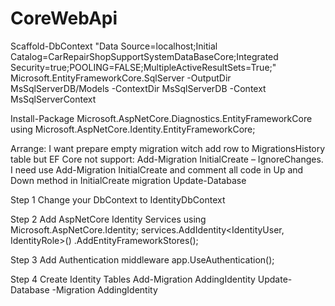 # CoreWebApi

Scaffold-DbContext "Data Source=localhost;Initial Catalog=CarRepairShopSupportSystemDataBaseCore;Integrated Security=true;POOLING=FALSE;MultipleActiveResultSets=True;" Microsoft.EntityFrameworkCore.SqlServer -OutputDir MsSqlServerDB/Models -ContextDir MsSqlServerDB -Context MsSqlServerContext


Install-Package Microsoft.AspNetCore.Diagnostics.EntityFrameworkCore
using Microsoft.AspNetCore.Identity.EntityFrameworkCore;


Arrange:
I want prepare empty migration witch add row to MigrationsHistory table but
EF Core not support: Add-Migration InitialCreate – IgnoreChanges.
I need use
Add-Migration InitialCreate
and comment all code in Up and Down method in InitialCreate migration
Update-Database


Step 1
Change your DbContext to IdentityDbContext


Step 2
Add AspNetCore Identity Services
using Microsoft.AspNetCore.Identity;
services.AddIdentity<IdentityUser, IdentityRole>()
        .AddEntityFrameworkStores<MsSqlServerContext>();
  

Step 3
Add Authentication middleware
app.UseAuthentication();


Step 4 
Create Identity Tables
Add-Migration AddingIdentity
Update-Database -Migration AddingIdentity
